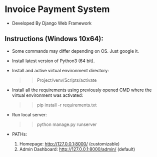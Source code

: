 # Invoice Payment System
* Developed By Django Web Framework

## Instructions (Windows 10x64):
* Some commands may differ depending on OS. Just google it.
* Install latest version of Python3 (64 bit).

* Install and active virtual environment directory:
  >> Project/venv/Scripts/activate
  
* Install all the requirements using previously opened CMD where the virtual environment was activated:
  >> pip install -r requirements.txt
  
* Run local server:
  >> python manage.py runserver
  
* PATHs:
  1. Homepage: http://127.0.0.1:8000/ (customizable)
  2. Admin Dashboard: http://127.0.0.1:8000/admin/ (default)
